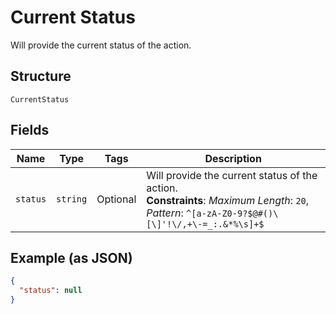 
# Current Status

Will provide the current status of the action.

## Structure

`CurrentStatus`

## Fields

| Name | Type | Tags | Description |
|  --- | --- | --- | --- |
| `status` | `string` | Optional | Will provide the current status of the action.<br>**Constraints**: *Maximum Length*: `20`, *Pattern*: `^[a-zA-Z0-9?$@#()\[\]'!\/,+\-=_:.&*%\s]+$` |

## Example (as JSON)

```json
{
  "status": null
}
```

